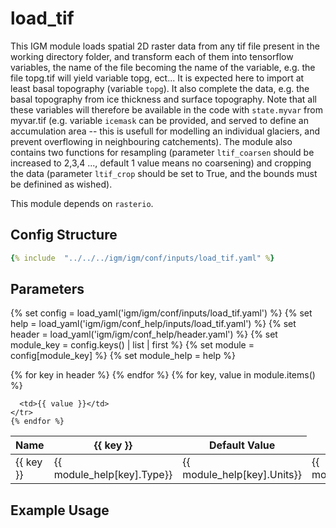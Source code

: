 # load_tif

This IGM module loads spatial 2D raster data from any tif file present in the working directory folder, and transform each of them into tensorflow variables, the name of the file becoming the name of the variable, e.g. the file topg.tif will yield variable topg, ect... It is expected here to import at least basal topography (variable `topg`). It also complete the data, e.g. the basal topography from ice thickness and surface topography. Note that all these variables will therefore be available in the code with `state.myvar` from myvar.tif (e.g. variable `icemask` can be provided, and served to define an accumulation area -- this is usefull for modelling an individual glaciers, and prevent overflowing in neighbouring catchements). The module also contains two functions for resampling (parameter `ltif_coarsen` should be increased to 2,3,4 ..., default 1 value means no coarsening) and cropping the data (parameter `ltif_crop` should be set to True, and the bounds must be definined as wished).

This module depends on `rasterio`.

## Config Structure  
~~~yaml
{% include  "../../../igm/igm/conf/inputs/load_tif.yaml" %}
~~~

## Parameters

{% set config = load_yaml('igm/igm/conf/inputs/load_tif.yaml') %}
{% set help = load_yaml('igm/igm/conf_help/inputs/load_tif.yaml') %}
{% set header = load_yaml('igm/igm/conf_help/header.yaml') %}
{% set module_key = config.keys() | list | first %}
{% set module = config[module_key] %}
{% set module_help = help %}

<table>
  <thead>
    <tr>
      <th>Name</th>
      {% for key in header %}
      <th>{{ key }}</th>
      {% endfor %}
      <th>Default Value</th>
    </tr>
  </thead>
  <tbody>
    {% for key, value in module.items() %}
    <tr>
      <td>{{ key }}</td>
      <td>{{ module_help[key].Type}}</td>
      <td>{{ module_help[key].Units}}</td>
      <td>{{ module_help[key].Description}}</td>

      <td>{{ value }}</td>
    </tr>
    {% endfor %}
  </tbody>
</table>

<script type="text/javascript">
  MathJax.Hub.Queue(["Typeset", MathJax.Hub]);
</script>

## Example Usage